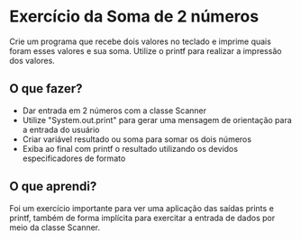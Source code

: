 # Exercício da Soma de 2 números

Crie um programa que recebe dois valores no teclado e imprime quais foram esses valores e sua soma.
Utilize o printf para realizar a impressão dos valores.

## O que fazer?

* Dar entrada em 2 números com a classe Scanner
* Utilize "System.out.print" para gerar uma mensagem de orientação para a entrada do usuário
* Criar variável resultado ou soma para somar os dois números
* Exiba ao final com printf o resultado utilizando os devidos especificadores de formato

## O que aprendi? 
Foi um exercício importante para ver uma aplicação das saídas prints e printf, também de forma implícita para exercitar a entrada de dados por meio da classe Scanner.
